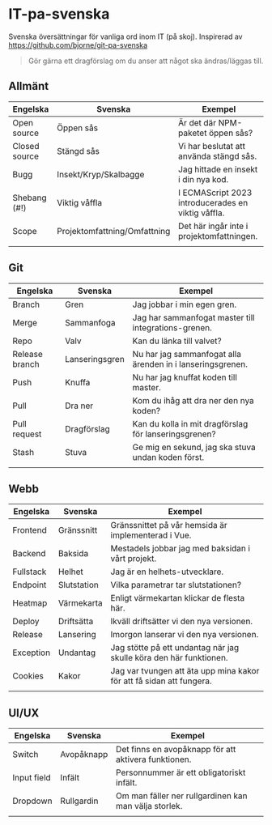 # IT-pa-svenska
Svenska översättningar för vanliga ord inom IT (på skoj). Inspirerad av https://github.com/bjorne/git-pa-svenska
> Gör gärna ett dragförslag om du anser att något ska ändras/läggas till.

## Allmänt
| Engelska | Svenska | Exempel |
|----------|-------------|----------------------------------------------------|
| Open source | Öppen sås | Är det där NPM-paketet öppen sås? |
| Closed source | Stängd sås | Vi har beslutat att använda stängd sås. |
| Bugg | Insekt/Kryp/Skalbagge | Jag hittade en insekt i din nya kod. |
| Shebang (#!) | Viktig våffla | I ECMAScript 2023 introducerades en viktig våffla. |
| Scope | Projektomfattning/Omfattning | Det här ingår inte i projektomfattningen. |
|  |  |  |

## Git
| Engelska | Svenska | Exempel |
|----------|-------------|----------------------------------------------------|
| Branch | Gren | Jag jobbar i min egen gren. |
| Merge | Sammanfoga | Jag har sammanfogat master till integrations-grenen. |
| Repo | Valv | Kan du länka till valvet? |
| Release branch | Lanseringsgren | Nu har jag sammanfogat alla ärenden in i lanseringsgrenen. |
| Push | Knuffa | Nu har jag knuffat koden till master. |
| Pull | Dra ner | Kom du ihåg att dra ner den nya koden? |
| Pull request | Dragförslag | Kan du kolla in mit dragförslag för lanseringsgrenen? |
| Stash | Stuva | Ge mig en sekund, jag ska stuva undan koden först. |
|  |  |  |


## Webb
| Engelska | Svenska | Exempel |
|----------|-------------|----------------------------------------------------|
| Frontend | Gränssnitt | Gränssnittet på vår hemsida är implementerad i Vue. |
| Backend | Baksida | Mestadels jobbar jag med baksidan i vårt projekt. |
| Fullstack | Helhet | Jag är en helhets-utvecklare. |
| Endpoint | Slutstation | Vilka parametrar tar slutstationen? |
| Heatmap | Värmekarta | Enligt värmekartan klickar de flesta här. |
| Deploy | Driftsätta | Ikväll driftsätter vi den nya versionen. |
| Release | Lansering | Imorgon lanserar vi den nya versionen. |
| Exception | Undantag | Jag stötte på ett undantag när jag skulle köra den här funktionen. |
| Cookies | Kakor | Jag var tvungen att äta upp mina kakor för att få sidan att fungera. |
|  |  |  |


## UI/UX
| Engelska | Svenska | Exempel |
|----------|-------------|----------------------------------------------------|
| Switch | Avopåknapp | Det finns en avopåknapp för att aktivera funktionen. |
| Input field | Infält | Personnummer är ett obligatoriskt infält. |
| Dropdown | Rullgardin | Om man fäller ner rullgardinen kan man välja storlek. |
|  |  |  |

